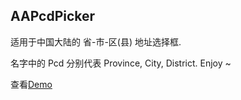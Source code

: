 ## AAPcdPicker

适用于中国大陆的 省-市-区(县) 地址选择框.

名字中的 Pcd 分别代表 Province, City, District. Enjoy ~

查看[Demo](https://liaa.github.io/AAPcdPicker)
